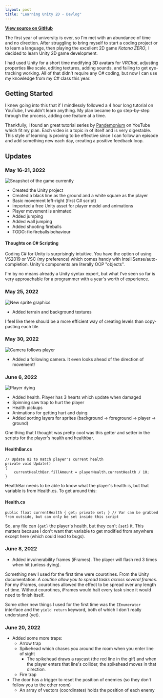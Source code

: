 ```yaml
---
layout: post
title: "Learning Unity 2D - Devlog"
---
```


**[View source on GitHub](https://github.com/asouvanlasy/unity-basic-2d-platformer)**

The first year of university is over, so I'm met with an abundance of time and no direction. After struggling to bring myself to start a coding project or to learn a language, then playing the excellent 2D game *Katana ZERO*, I decided to learn Unity 2D game development.

I had used Unity for a short time modifying 3D avatars for *VRChat*, adjusting properties like scale, editing textures, adding sounds, and failing to get eye-tracking working. All of that didn't require any C# coding, but now I can use my knowledge from my C# class this year.

## Getting Started

I knew going into this that if I mindlessly followed a 4 hour long tutorial on YouTube, I wouldn't learn anything. My plan became to go step-by-step through the process, adding one feature at a time.

Thankfully, I found an great tutorial series by [Pandemonium](https://www.youtube.com/playlist?list=PLgOEwFbvGm5o8hayFB6skAfa8Z-mw4dPV) on YouTube which fit my plan. Each video is a topic in of itself and is very digestable. This style of learning is proving to be effective since I can follow an episode and add something new each day, creating a positive feedback loop.

## Updates

### May 16-21, 2022

![Snapshot of the game currently](https://i.imgur.com/TEDrj5G.png)

- Created the Unity project
- Created a black line as the ground and a white square as the player
- Basic movement left-right (first C# script)
- Imported a free Unity asset for player model and animations
- Player movement is animated
- Added jumping
- Added wall jumping
- Added shooting fireballs
- ~~TODO: fix fireballs behaviour~~

#### Thoughts on C# Scripting

Coding C# for Unity is surprisingly intuitive. You have the option of using VS2019 or VSC (my preference) which comes handy with IntelliSense/auto-completion. Unity's components are literally OOP "objects".

I'm by no means already a Unity syntax expert, but what I've seen so far is very approachable for a programmer with a year's worth of experience.

### May 25, 2022

![New sprite graphics](https://i.imgur.com/ftEodPn.png)

-  Added terrain and background textures

I feel like there should be a more efficient way of creating levels than copy-pasting each tile.

### May 30, 2022

![Camera follows player](https://i.imgur.com/anZPFED.gif)

- Added a following camera. It even looks ahead of the direction of movement!

### June 6, 2022

![Player dying](https://i.imgur.com/svYPfE5.png)

- Added health. Player has 3 hearts which update when damaged
- Spinning saw trap to hurt the player
- Health pickups
- Animations for getting hurt and dying
- Added sorting layers for sprites (background -> foreground -> player -> ground)

One thing that I thought was pretty cool was this getter and setter in the scripts for the player's health and healthbar.

#### HealthBar.cs
```
// Update UI to match player's current health
private void Update()
{
    currentHealthBar.fillAmount = playerHealth.currentHealth / 10; 
}
```

HealthBar needs to be able to know what the player's health is, but that variable is from Health.cs. To get around this:

#### Health.cs
```
public float currentHealth { get; private set; } // Var can be grabbed from outside, but can only be set inside this script
```

So, any file can `{get}` the player's health, but they can't `{set}` it. This matters because I don't want that variable to get modified from anywhere except here (which could lead to bugs).

### June 8, 2022

- Added invulnerability frames (iFrames). The player will flash red 3 times when hit (unless dying).

Something new I used for the first time were courotines. From the Unity documentation: *A coutine allow you to spread tasks across several frames*. For my iFrames, courotines allowed the effect to be spread over any length of time. Without courotines, iFrames would halt every task since it would need to finish itself. 

Some other new things I used for the first time was the `IEnumerator` interface and the `yield return` keyword, both of which I don't really understand (yet).

### June 20, 2022

- Added some more traps:
    - Arrow trap
    - Spikehead which chases you around the room when you enter line of sight
        - The spikehead draws a raycast (the red line in the gif) and when the player enters that line's collider, the spikehead moves in that direction.
    - Fire trap
- The door has a trigger to reset the position of enemies (so they don't follow you to the other room)
    - An array of vectors (coordinates) holds the position of each enemy